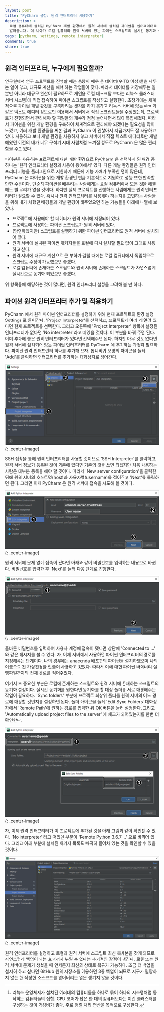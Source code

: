```yaml
---
layout: post
title: "PyCharm 설정: 원격 인터프리터 사용하기"
description: >
  로컬 컴퓨터에 설치된 PyCharm 개발 환경에서 원격 서버에 설치된 파이썬을 인터프리터로 설정하여 사용하는 방법을
  알아봅니다. 더 나아가 로컬 컴퓨터와 원격 서버에 있는 파이썬 스크립트의 실시간 동기화 설정도 알아봅니다.
tags: [pycharm, settings, remote interpreter]
comments: true
share: true
---
```


## 원격 인터프리터, 누구에게 필요할까?

연구실에서 연구 프로젝트를 진행할 때는 용량이 매우 큰 데이터(수 TB 이상)들을 다루는 일이 많고, 대규모 계산을 해야 하는
작업들이 잦다. 따라서 데이터를 저장해두는 일 뿐만 아니라 대규모 연산이 필요하므로 개인용 로컬 데스크탑 보다는 리눅스
클러스터 서버 시스템[^1]에 직접 접속하여 파이썬 스크립트를 작성하고 실행한다. 초창기에는 체계적으로 파이썬 개발 환경을
구축하려는 생각을 하지 못하고 리눅스 서버에 있는 vim 과 같은 텍스트 에디터 정도로만 이용해서 서버에서 직접 스크립트들을
수정했는데, 프로젝트가 진행되면서 관리해야 할 파일들의 개수가 점점 늘어나면서 많이 복잡해졌다. 따라서 파이썬을 위한
개발 환경을 구축하여 체계적으로 관리해야 되겠다는 필요성을 많이 느꼈고, 여러 개발 환경들을 써본 결과 PyCharm 이 괜찮아서
지금까지도 잘 사용하고 있다. 사용하고 보니 개발 환경을 사용하지 않고 서버에서 직접 텍스트 에디터로만 개발해왔던 이전의
내가 너무 구석기 시대 사람처럼 느껴질 정도로 PyCharm 은 많은 편리함을 주고 있다.

파이썬을 사용하는 프로젝트에 대한 개발 환경으로 PyCharm 을 선택하게 된 배경 중 하나는 '원격 인터프리터 설정과 사용이
용이해서' 였다. 다른 개발 환경들은 원격 인터프리터 기능을 플러그인으로 지원하기 때문에 기능 자체가 부족한 면이 많은데,
PyCharm 은 파이썬을 위한 개발 환경인 만큼 기본적으로 지원하고 성능 또한 만족할 만한 수준이다. 단순히 파이썬을 배우려는
사람에게는 로컬 컴퓨터에서 모든 것을 해결해도 별 무리가 없을 것이다. 하지만 실제 프로젝트를 진행하는 사람에게는 원격
인터프리터가 필요할 수 있다. 혹시나 원격 인터프리터를 사용해야 하는지를 고민하는 사람들을 위해 내가 처했던 배경들과
개발 환경이 해주었으면 하는 기능들을 아래에 나열해 보았다.

* 프로젝트에 사용해야 할 데이터가 원격 서버에 저장되어 있다.
* 프로젝트에 사용하는 파이썬 스크립트가 원격 서버에 있다.
* (당연하겠지만) 스크립트를 실행하기 위한 파이썬 인터프리터도 원격 서버에 설치되어 있다.
* 원격 서버에 설치된 파이썬 패키지들을 로컬에 다시 설치할 필요 없이 그대로 사용하고 싶다.
* 원격 서버에 대규모 계산으로 큰 부하가 걸릴 때에는 로컬 컴퓨터에서 독립적으로 스크립트 수정이 가능했으면 좋겠다.
* 로컬 컴퓨터에 존재하는 스크립트와 원격 서버에 존재하는 스크립트가 자연스럽게 실시간으로 동기화 되었으면 좋겠다.

위 항목들에 해당하는 것이 많다면, 원격 인터프리터 설정을 고려해 볼 만 하다.


## 파이썬 원격 인터프리터 추가 및 적용하기

PyCharm 에서 원격 파이썬 인터프리터를 설정하기 위해 현재 프로젝트의 환경 설정 Settings 로 들어간다.
'Project Interpreter'를 선택하고, 프로젝트가 여러 개 열려 있다면 현재 프로젝트를 선택한다. 그리고 오른쪽에
'Project Interpreter' 항목에 설정된 인터프리터가 없다면 'No interpreter'라고 떠있을 것이다. 이 부분을 바꿔 주면 된다.
이미 추가해 놓은 원격 인터프리터가 있다면 선택해주면 된다. 하지만 아무 것도 없다면 원격 서버에 설치되어 있는 파이썬
인터프리터를 PyCharm 에 추가하는 과정이 필요하다. 파이썬 원격 인터프린터 하나를 추가해 보자. 톱니바퀴 모양의 아이콘을
눌러 'Add'를 클릭하면 인터프리터를 추가하는 대화상자로 넘어간다. 

![Settings](/images/pycharm-remote-01.png "Settings"){: .center-image}

SSH 접속을 통해 원격 인터프리터를 사용할 것이므로 'SSH Interpreter'를 클릭하고, 원격 서버 정보가 등록된 것이 기존에
있다면 기존의 것을 쓰면 되겠지만 처음 사용하는 사람은 대부분 등록을 해야 할 것이다. 따라서 'New server configuration'을
클릭한 뒤에 원격 서버의 호스트명(host)과 사용자명(username)을 적어주고 'Next'를 클릭하면 된다. 그러면 이제 PyCharm 은
원격 서버에 접속을 시도해 볼 것이다.

![Add Python Interpreter](/images/pycharm-remote-02.png "Add Python Interpreter"){: .center-image}

원격 서버에 문제 없이 접속이 됐다면 아래와 같이 비밀번호를 입력하는 내용으로 바뀐다. 비밀번호를 입력한 후 'Next'를 눌러
다음 단계로 진행한다.

![Add Python Interpreter](/images/pycharm-remote-03.png "Add Python Interpreter"){: .center-image}

올바른 비밀번호를 입력하여 사용자 계정에 접속이 됐다면 상단에 'Connected to ...' 와 같은 메시지를 볼 수 있다. 자, 이제
서버에서 사용하던 파이썬 인터프리터의 경로를 지정해주는 단계이다. 나의 경우에는 anaconda 배포판의 파이썬을 설치하였으며
나의 이름으로 된 가상환경을 만들어 사용하고 있었다. 따라서 이에 대한 파이썬 바이너리 실행파일까지의 전체 경로를
적어주었다.

여기서 또 중요한 부분은 로컬에 존재하는 스크립트와 원격 서버에 존재하는 스크립트의 동기화 설정이다. 실시간 동기화를
원한다면 동기화를 할 대상 폴더를 서로 매핑해주는 작업이 필요하다. 'Sync folders' 부분에 프로젝트 최상위 폴더를 원격
서버의 어느 경로에 매핑할 것인지를 설정하면 된다. 폴더 아이콘을 눌러 'Edit Sync Folders' 대화상자에서 'Remote Path'에
원하는 경로를 입력한 뒤 OK 버튼을 눌러 설정한다. 그리고 'Automatically upload project files to the server' 에 체크가
되어있는지를 한번 더 확인한다.

![Add Python Interpreter](/images/pycharm-remote-04.png "Add Python Interpreter"){: .center-image}

자, 이제 원격 인터프리터가 이 프로젝트에 추가된 것을 아래 그림과 같이 확인할 수 있다. 'No interpreter' 라고 떠있던
부분이 'Remote Python 3.6.7 ...' 으로 바뀌어 있다. 그리고 아래 부분에 설치된 패키지 목록도 빼곡히 들어차 있는 것을
확인할 수 있을 것이다.

![Settings](/images/pycharm-remote-05.png "Settings"){: .center-image}

원격 인터프리터를 설정하고 로컬과 원격 서버에 스크립트 최신 복사본을 갖게 되므로 자연스럽게 백업이 되는 효과까지 누릴 수
있다는 추가적인 장점이 생긴다. 로컬 또는 원격 서버에 문제가 생겼을 때 언제든지 최신의 상태로 복구가 가능하다. 조금 더
백업을 철저히 하고 싶다면 GitHub 원격 저장소를 이용하면 3중 백업이 되므로 지구가 멸망하지 않는 한 작성한 소스코드를
잃어버리는 일은 생기지 않을 것이다.


[^1]: 리눅스 운영체제가 설치된 여러대의 컴퓨터들을 하나로 묶어 하나의 시스템처럼 동작하는 컴퓨터들의 집합. CPU 코어가
많은 한 대의 컴퓨터보다는 이런 클러스터를 구성하는 것이 가성비가 좋다. 주로 병렬 처리 연산을 목적으로 구성한다.
